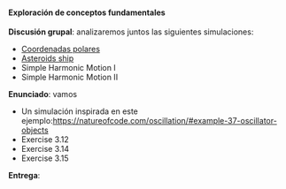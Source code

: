 #### Exploración de conceptos fundamentales

**Discusión grupal**: analizaremos juntos las siguientes simulaciones:

- [Coordenadas polares](https://editor.p5js.org/natureofcode/sketches/qcnlfvP3q)
- [Asteroids ship](https://editor.p5js.org/natureofcode/sketches/7jQEBLJhX)
- Simple Harmonic Motion I
- Simple Harmonic Motion II


**Enunciado**: vamos

- Un simulación inspirada en este ejemplo:https://natureofcode.com/oscillation/#example-37-oscillator-objects
- Exercise 3.12
- Exercise 3.14
- Exercise 3.15

**Entrega**:    